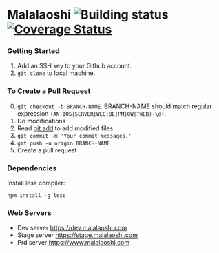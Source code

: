 # Malalaoshi ![Building status](https://travis-ci.org/malaonline/Server.svg?branch=master) [![Coverage Status](https://coveralls.io/repos/github/malaonline/Server/badge.svg?branch=master)](https://coveralls.io/github/malaonline/Server?branch=master)

### Getting Started

1. Add an SSH key to your Github account.
2. `git clone` to local machine.

### To Create a Pull Request

0. `git checkout -b BRANCH-NAME`. BRANCH-NAME should match regular expression `(AN|IOS|SERVER|WEC|BE|PM|OW|TWEB)-\d+`.
1. Do modifications
2. Read [git add](https://confluence.atlassian.com/bitbucket/add-an-ssh-key-to-an-account-302811853.html) to add modified files
3. `git commit -m 'Your commit messages.'`
4. `git push -u origin BRANCH-NAME`
5. Create a pull request

### Dependencies

Install less compiler:

```
npm install -g less
```

### Web Servers

- Dev server <https://dev.malalaoshi.com>
- Stage server <https://stage.malalaoshi.com>
- Prd server <https://www.malalaoshi.com>
